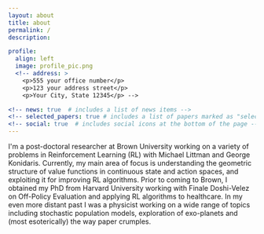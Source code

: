 ```yaml
---
layout: about
title: about
permalink: /
description: 

profile:
  align: left
  image: profile_pic.png
  <!-- address: >
    <p>555 your office number</p>
    <p>123 your address street</p>
    <p>Your City, State 12345</p> -->

<!-- news: true  # includes a list of news items -->
<!-- selected_papers: true # includes a list of papers marked as "selected={true}"  -->
<!-- social: true  # includes social icons at the bottom of the page -->
---
```


I'm a post-doctoral researcher at Brown University working on a variety of problems in Reinforcement Learning (RL) with Michael Littman and George Konidaris. Currently, my main area of focus is understanding the geometric structure of value functions in continuous state and action spaces, and exploiting it for improving RL algorithms. Prior to coming to Brown, I obtained my PhD from Harvard University working with Finale Doshi-Velez on Off-Policy Evaluation and applying RL algorithms to healthcare. In my even more distant past I was a physicist working on a wide range of topics including stochastic population models, exploration of exo-planets and (most esoterically) the way paper crumples.
